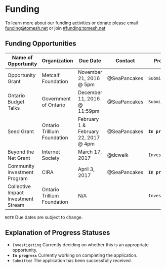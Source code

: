# Funding 

To learn more about our funding activities or donate please email funding@tomesh.net or join [#funding:tomesh.net](https://chat.tomesh.net/#/room/#funding:tomesh.net)

## Funding Opportunities

| Name of Opportunity | Organization | Due Date | Contact | Progress |
|---------------------|--------------|----------|---------|----------|
| Opportunity Grant | Metcalf Foundation | November 21, 2016 @ 5pm | @SeaPancakes | `Submitted` |
| Ontario Budget Talks | Government of Ontario | December 11, 2016 @ 11:59pm | @SeaPancakes | `Submitted` |
| Seed Grant | Ontario Trillium Foundation | February 1 & February 22, 2017 @ 4pm | @SeaPancakes | **`In progress`** |
| Beyond the Net Grant | Internet Society | March 17, 2017 | @dcwalk |`Investigating` |
| Community Investment Program | CIRA | April 3, 2017 | @SeaPancakes | **`In progress`** |
| Collective Impact Investment Stream | Ontario Trillium Foundation | N/A | | `Investigating` |

`NOTE` Due dates are subject to change.

## Explanation of Progress Statuses

- `Investigating` Currently deciding on whether this is an appropriate opportunity.
- **`In progress`** Currently working on completing the application.
- `Submitted` The application has been successfully received.
